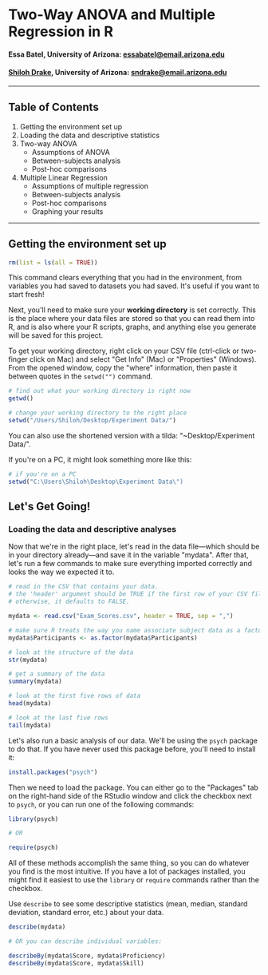 # Two-Way ANOVA and Multiple Regression in R

#### Essa Batel, University of Arizona: <essabatel@email.arizona.edu>
#### [Shiloh Drake][], University of Arizona: <sndrake@email.arizona.edu>
[Shiloh Drake]: http://www.shilohdrake.com

---

## Table of Contents
1. Getting the environment set up
2. Loading the data and descriptive statistics
3. Two-way ANOVA
	* Assumptions of ANOVA
	* Between-subjects analysis
	* Post-hoc comparisons
4. Multiple Linear Regression
	* Assumptions of multiple regression
	* Between-subjects analysis
	* Post-hoc comparisons
	* Graphing your results

---

## Getting the environment set up


~~~R
rm(list = ls(all = TRUE))
~~~

This command clears everything that you had in the environment, from variables you had saved to datasets you had saved. It's useful if you want to start fresh!

Next, you'll need to make sure your **working directory** is set correctly. This is the place where your data files are stored so that you can read them into R, and is also where your R scripts, graphs, and anything else you generate will be saved for this project.

To get your working directory, right click on your CSV file (ctrl-click or two-finger click on Mac) and select "Get Info" (Mac) or "Properties" (Windows). From the opened window, copy the "where" information, then paste it between quotes in the `setwd("")` command.

~~~R
# find out what your working directory is right now
getwd()

# change your working directory to the right place
setwd("/Users/Shiloh/Desktop/Experiment Data/")
~~~

You can also use the shortened version with a tilda: "~Desktop/Experiment Data/".

If you're on a PC, it might look something more like this:

~~~R
# if you're on a PC
setwd("C:\Users\Shiloh\Desktop\Experiment Data\")
~~~

## Let's Get Going!
### Loading the data and descriptive analyses

Now that we're in the right place, let's read in the data file—which should be in your directory already—and save it in the variable "mydata". After that, let's run a few commands to make sure everything imported correctly and looks the way we expected it to.

~~~R
# read in the CSV that contains your data.
# the 'header' argument should be TRUE if the first row of your CSV file names the columns.
# otherwise, it defaults to FALSE.

mydata <- read.csv("Exam_Scores.csv", header = TRUE, sep = ",")

# make sure R treats the way you name associate subject data as a factor!
mydata$Participants <- as.factor(mydata$Participants)

# look at the structure of the data
str(mydata)

# get a summary of the data
summary(mydata)

# look at the first five rows of data
head(mydata)

# look at the last five rows
tail(mydata)
~~~

Let's also run a basic analysis of our data. We'll be using the `psych` package to do that. If you have never used this package before, you'll need to install it:

~~~R
install.packages("psych")
~~~

Then we need to load the package. You can either go to the "Packages" tab on the right-hand side of the RStudio window and click the checkbox next to `psych`, or you can run one of the following commands:

~~~R
library(psych)

# OR

require(psych)
~~~

All of these methods accomplish the same thing, so you can do whatever you find is the most intuitive. If you have a lot of packages installed, you might find it easiest to use the `library` or `require` commands rather than the checkbox.

Use `describe` to see some descriptive statistics (mean, median, standard deviation, standard error, etc.) about your data.

~~~R
describe(mydata)

# OR you can describe individual variables:

describeBy(mydata$Score, mydata$Proficiency)
describeBy(mydata$Score, mydata$Skill)

~~~

